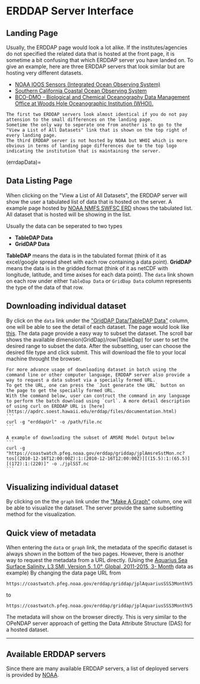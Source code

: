 ERDDAP Server Interface
===

## Landing Page
Usually, the ERDDAP page would look a lot alike.
If the institutes/agencies do not specified the related data that is hosted at the front page, it is sometime a bit confusing that which ERDDAP server you have landed on.
To give an example, here are three ERDDAP servers that look similar but are hosting very different datasets.
- [NOAA IOOS Sensors (Integrated Ocean Observing System)](http://erddap.secoora.org/erddap/index.html)
- [Southern California Coastal Ocean Observing System](http://erddap.axiomdatascience.com/erddap/index.html)
- [BCO-DMO - Biological and Chemical Oceanography Data Management Office at Woods Hole Oceanographic Institution (WHOI).](https://erddap.bco-dmo.org/erddap/index.html)

```{important}
The first two ERDDAP servers look almost identical if you do not pay attension to the small differences on the landing page. 
Sometime the only way to seperate one from another is to go to the "View a List of All Datasets" link that is shown on the top right of every landing page.
The third ERDDAP server is not hosted by NOAA but WHOI which is more obvious in terms of landing page differences due to the top logo indicating the institution that is maintaining the server.
```
(errdapData)=
## Data Listing Page
When clicking on the "View a List of All Datasets", the ERDDAP server will show the user a tabulated list of data that is hosted on the server. 
A example page hosted by [NOAA NMFS SWFSC ERD](https://coastwatch.pfeg.noaa.gov/erddap/info/index.html?page=1&itemsPerPage=1000) shows the tabulated list.
All dataset that is hosted will be showing in the list. 

Usually the data can be seperated to two types
- **TableDAP Data**
- **GridDAP Data**

**TableDAP** means the data is in the tabulated format (think of it as excel/google spread sheet with each row containing a data point).
**GridDAP** means the data is in the gridded format (think of it as netCDF with longitude, latitude, and time axises for each data point).
The `data` link shown on each row under either `TableDap Data` or `GridDap Data` column represents the type of the data of that row.

## Downloading individual dataset
By click on the `data` link under the ["GridDAP Data/TableDAP Data"](https://coastwatch.pfeg.noaa.gov/erddap/griddap/index.html?page=1&itemsPerPage=1000) column, one will be able to see the detail of each dataset.
The page would look like [this](https://coastwatch.pfeg.noaa.gov/erddap/griddap/jplAmsreSstMon.html).
The data page provide a easy way to subset the dataset.
The scroll bar shows the available dimension(GridDap)/row(TableDap) for user to set the desired range to subset the data.
After the subsetting, user can choose the desired file type and click submit.
This will download the file to your local machine throught the browser. 
````{tip}
For more advance usage of downloading dataset in batch using the command line or other computer language, ERDDAP server also provide a way to request a data subset via a specially formed URL.
To get the URL, one can press the `Just generate the URL` button on the page to get the specially formed URL.
With the command below, user can contruct the command in any language to perform the batch download using `curl`. A more detail description of using curl on ERDDAP URL is [here](https://apdrc.soest.hawaii.edu/erddap/files/documentation.html)
```
curl -g "erddapUrl" -o /path/file.nc
```

A example of downloading the subset of AMSRE Model Output below
```
curl -g "https://coastwatch.pfeg.noaa.gov/erddap/griddap/jplAmsreSstMon.nc?tos[(2010-12-16T12:00:00Z):1:(2010-12-16T12:00:00Z)][(15.5):1:(65.5)][(172):1:(220)]" -o ./jplSST.nc
```
````


## Visualizing individual dataset
By clicking on the the `graph` link under the ["Make A Graph"](https://coastwatch.pfeg.noaa.gov/erddap/griddap/index.html?page=1&itemsPerPage=1000) column, one will be able to visualize the dataset. 
The server provide the same subsetting method for the visualization.  

## Quick view of metadata
When entering the `data` or `graph` link, the metadata of the specific dataset is always shown in the bottom of the two pages. 
However, there is another way to request the metadata from a URL directly. 
(Using the [Aquarius Sea Surface Salinity, L3 SMI, Version 5, 1.0°, Global, 2011-2015, 3-
Month](https://coastwatch.pfeg.noaa.gov/erddap/griddap/jplAquariusSSS3MonthV5.html) data as example)
By changing the data page URL from
```
https://coastwatch.pfeg.noaa.gov/erddap/griddap/jplAquariusSSS3MonthV5.html 
```
to
```
https://coastwatch.pfeg.noaa.gov/erddap/griddap/jplAquariusSSS3MonthV5.das
```
The metadata will show on the browser directly.
This is very similar to the OPeNDAP server approach of getting the Data Attribute Structure (DAS) for a hosted dataset.


---

## Available ERDDAP servers
Since there are many available ERDDAP servers, a list of deployed servers is provided by [NOAA](https://coastwatch.pfeg.noaa.gov/erddap/download/setup.html#organizations).   

